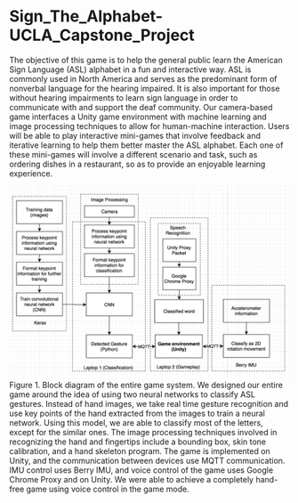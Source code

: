 # Sign_The_Alphabet-UCLA_Capstone_Project

The objective of this game is to help the general public learn the American Sign Language (ASL) alphabet in a fun and interactive way. ASL is commonly used in North America and serves as the predominant form of nonverbal language for the hearing impaired. It is also important for those without hearing impairments to learn sign language in order to communicate with and support the deaf community. Our camera-based game interfaces a Unity game environment with machine learning and image processing techniques to allow for human-machine interaction. Users will be able to play interactive mini-games that involve feedback and iterative learning to help them better master the ASL alphabet. Each one of these mini-games will involve a different scenario and task, such as ordering dishes in a restaurant, so as to provide an enjoyable learning experience. 

![Screenshot](Design-Schematics.png)
Figure 1. Block diagram of the entire game system.
We designed our entire game around the idea of using two neural networks to classify ASL gestures. Instead of hand images, we take real time gesture recognition and use key points of the hand extracted from the images to train a neural network. Using this model, we are able to classify most of the letters, except for the similar ones. The image processing techniques involved in recognizing the hand and fingertips include a bounding box, skin tone calibration, and a hand skeleton program. The game is implemented on Unity, and the communication between devices use MQTT communication. IMU control uses Berry IMU, and voice control of the game uses Google Chrome Proxy and on Unity. We were able to achieve a completely hand-free game using voice control in the game mode.
